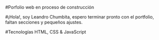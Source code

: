 #Porfolio web en proceso de construcción

#¡Hola!, soy Leandro Chumbita, espero terminar pronto con el portfolio, faltan secciones y pequeños ajustes.

#Tecnologías
HTML, CSS & JavaScript
